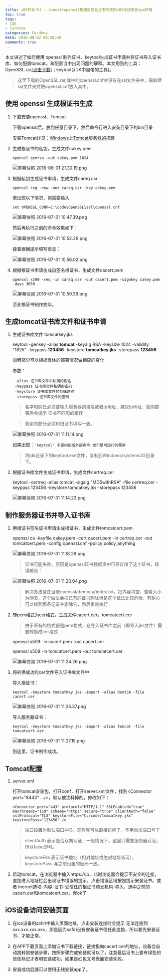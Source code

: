 ```yaml
---
title: iOS开发(5) - tomcat+openssl构建自签名证书形式的iOS无线安装ipa环境
toc: true
tags: 
- iOS
- Cordova
categories: Cordova
date: 2016-08-02 08:58:00
comments: true
---
```


本文讲述了如何使用 openssl 制作证书、keytool生成证书申请并将证书导入证书库、如何配置tomcat，和配置当中出现问题的解释。本文用到的工具：OpenSSL.rar[(点击下载)](http://files.cnblogs.com/leeshd/OpenSSL.rar)；keytool(JDK中自带的工具)。
<!-- more -->

>这里下载的OpenSSL.rar,其中的openssl.cnf并没有在ssl文件夹中，需新建ssl文件夹并把openssl.cnf放入其中。

## 使用 openssl 生成根证书生成

1. 下载安装openssl、Tomcat

    下载openssl后，放到任意目录下，然后命令行进入安装目录下的bin目录

    安装Tomcat详见：[Windows上Tomcat服务器的搭建](http://lion1ou.tech/2016/07/31/)

2. 生成根证书的私钥，生成文件cakey.pem

    `openssl genrsa -out cakey.pem 1024`

    ![屏幕快照 2016-08-01 21.30.19.png](http://ww4.sinaimg.cn/large/72f96cbagw1f6ekj0c21mj20ii04q75w.jpg)

3. 根据私钥生成证书申请，生成文件careq.csr

    `
    openssl req -new -out careq.csr -key cakey.pem
    `

	若出现以下情况，则需要输入

	`
	set OPENSSL_CONF=C:\code\OpenSSL\ssl\openssl.cnf
	`

	 ![屏幕快照 2016-07-31 10.47.39.png](http://ww2.sinaimg.cn/large/72f96cbagw1f6cwbutrsaj20mg0203ze.jpg)

	 然后再执行之前的命令效果如下：

	 ![屏幕快照 2016-07-31 10.52.29.png](http://ww2.sinaimg.cn/large/72f96cbagw1f6cwh0sjo2j20pi09adkd.jpg)

	 接着根据提示填写信息：

	 ![屏幕快照 2016-07-31 10.56.02.png](http://ww2.sinaimg.cn/large/72f96cbagw1f6cwkj1gbsj20mq09etcx.jpg)

4. 根据根证书申请生成自签名根证书，生成文件cacert.pem

	`
    openssl x509 -req -in careq.csr -out cacert.pem -signkey cakey.pem -days 3650
	`

	![屏幕快照 2016-07-31 10.59.39.png](http://ww4.sinaimg.cn/large/72f96cbagw1f6cwoaq7xbj210204gq5d.jpg)

	至此根证书制作完毕。

## 生成tomcat证书库文件和证书申请

1. 生成证书库文件 tomcatkey.jks

    keytool -genkey -alias **tomcat** -keyalg RSA -keysize 1024 -validity "1825" -keypass **123456** -keystore **tomcatkey.jks** -storepass **123456**

    加粗部分可以根据具体的部署情况做相应的变化

    参数：

	    -alias 证书库文件中私钥的别名
        -keypass 证书库文件私钥的密码
        -keystore 证书库文件的存储路径
        -storepass 证书库文件的密码

    >名字和姓氏必须要输入服务器的域名或者ip地址，建议ip地址，否则部署后会提示 证书不匹配的错误

    >剩余的部分必须和根证书填写一致。

    ![屏幕快照 2016-07-31 11.11.14.png](http://ww3.sinaimg.cn/large/72f96cbagw1f6cx0dioalj21160cmafc.jpg)

    如果出现：`'keytool' 不是内部或外部命令 也不是可运行的程序`

    >将jdk目录下的keytool.exe文件，复制到Windows/systems32目录下。


2.  根据证书库文件生成证书申请，生成文件certreq.cer

    keytool -certreq -alias tomcat -sigalg "MD5withRSA" -file certreq.cer -keypass 123456 -keystore tomcatkey.jks -storepass 123456

    ![屏幕快照 2016-07-31 11.14.23.png](http://ww1.sinaimg.cn/large/72f96cbagw1f6cx3let4yj21100203zl.jpg)

## 制作服务器证书并导入证书库

1.  用根证书签名证书申请生成根证书，生成文件tomcatcert.pem

    openssl ca -keyfile cakey.pem -cert cacert.pem -in certreq.cer -out tomcatcert.pem -config openssl.cnf -policy policy_anything

    ![屏幕快照 2016-07-31 11.18.29.png](http://ww3.sinaimg.cn/large/72f96cbagw1f6cx81kavoj21160s07fc.jpg)

    >证书可能失败，原因是openssl证书数据库中已经存储了这个证书，错误输出：

    ![屏幕快照 2016-07-31 11.20.04.png](http://ww3.sinaimg.cn/large/72f96cbagw1f6cx9kjfmuj209e01a747.jpg)

    >解决办法是在目录openssl/democa/index.txt，把内容清空，查看大小为0KB，这个做法会把已有的证书删除但是这个做法比较危险，有耐心可以找到那条记录并删除它，然后重新执行

2.  转pem格式为cer格式，生成文件cacert.cer，tomcatcert.cer

	>由于原有的格式都是pem格式，在导入证书库之前（即导入jks文件）需要转换成cer格式

    openssl x509 -in cacert.pem -out cacert.cer

    openssl x509 -in tomcatcert.pem -out tomcatcert.cer

    ![屏幕快照 2016-07-31 11.24.26.png](http://ww1.sinaimg.cn/large/72f96cbagw1f6cxe2slahj20oc02sjsc.jpg)

3. 将转换成功的cer文件导入证书库文件中

    导入根证书：

    `keytool -keystore tomcatkey.jks -import -alias RootCA -file cacert.cer`

    ![屏幕快照 2016-07-31 11.25.37.png](http://ww4.sinaimg.cn/large/72f96cbagw1f6cxfj371cj21160d0gt1.jpg)

    导入服务器证书：

    `keytool -keystore tomcatkey.jks -import -alias tomcat -file tomcatcert.cer`

    ![屏幕快照 2016-07-31 11.27.15.png](http://ww3.sinaimg.cn/large/72f96cbagw1f6cxh3ja0gj20vo02mdgx.jpg)

    到这里，证书制作成功。

## Tomcat配置

1. server.xml

    打开tomcat安装包，打开conf，打开server.xml文件，找到<Connector port="8443" .../>，默认被注释掉的，修改如下：

    `
   <Connector port="443" protocol="HTTP/1.1" SSLEnabled="true" maxThreads="150" scheme="https" secure="true" clientAuth="false" sslProtocol="TLS" keystoreFile="C:/code/tomcatkey.jks" keystorePass="123456" />
    `
    >端口设置为默认端口443，这样就可以直接访问了，不用添加端口号了

    >clientAuth 表示是否双向认证，一般情况下，这里只需要服务器认证，所以false即可。

    >keystoreFile 表示证书地址（相对地址或绝对地址皆可），keystorePass 与之前设置的密码一致。



2. 启动tomcat，在浏览器中输入https://ip，此时浏览器会提示不安全的连接，直接进入地址栏会出现证书错误的提示，点击错误区域按照提示安装证书。或者 Inernet选项-内容-证书-受信任的根证书颁发机构-导入，选中之前的cacert.cer和tomcatcert.cer，就ok了

## iOS设备访问安装页面  

1. 在ios设备的safiri中输入页面地址，点击安装连接时会提示 无法连接到xxx.xxx.xxx.xxx，那是因为safiri没有安装证书信任此连接，所以要先安装证书，才能正常。

2. 在APP下载页面上添加证书下载链接，链接指向cacert.cer的地址，设备会自动跳转到安装步骤，按照步骤完成安装就可以了，注意最后证书上要有绿色的信任标记才表明安装成功，如果是红色叉号表面安装失败。

3. 安装成功后就可以使用无线安装app了。

                          

